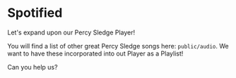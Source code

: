 # Spotified

Let's expand upon our Percy Sledge Player!

You will find a list of other great Percy Sledge songs here: `public/audio`. We want to have these incorporated into out Player as a Playlist!

Can you help us?
